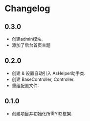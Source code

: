 # Changelog

## 0.3.0
 * 创建admin模块.
 * 添加了后台首页主题


## 0.2.0
 * 创建 & 设置自动引入 AsHelper助手类.
 * 创建 BaseController,  Controller.
 * 重组配置文件.


## 0.1.0
 * 创建项目并初始化所需YII2框架.
